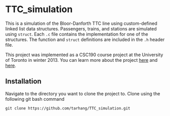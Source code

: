 # TTC_simulation
This is a simulation of the Bloor-Danforth TTC line using custom-defined linked list data structures. Passengers, trains, and stations are  simulated using `struct`. Each `.c` file contains the implementation for one of the structures. The function and `struct` definitions are included in the `.h` header file. 

This project was implemented as a CSC190 course project at the University of Toronto in winter 2013. You can learn more about the project [here](http://www.cs.toronto.edu/~patitsas/cs190/lab3.html) and [here](http://www.cs.toronto.edu/~patitsas/cs190/lab4.html). 

## Installation
Navigate to the directory you want to clone the project to. Clone using the following git bash command
```
git clone https://github.com/tarhang/TTC_simulation.git
```

